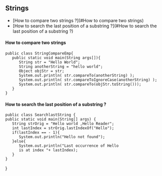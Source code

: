 ## Strings
* [How to compare two strings ?](#How to compare two strings)
* [How to search the last position of a substring ?](#How to search the last position of a substring ?)

#### How to compare two strings
    public class StringCompareEmp{
       public static void main(String args[]){
          String str = "Hello World";
          String anotherString = "hello world";
          Object objStr = str;
          System.out.println( str.compareTo(anotherString) );
          System.out.println( str.compareToIgnoreCase(anotherString) );
          System.out.println( str.compareTo(objStr.toString()));
       }
    }
    
#### How to search the last position of a substring ?
    public class SearchlastString {
    public static void main(String[] args) {
       String strOrig = "Hello world ,Hello Reader";
       int lastIndex = strOrig.lastIndexOf("Hello");
       if(lastIndex == - 1){
          System.out.println("Hello not found");
       }else{
          System.out.println("Last occurrence of Hello
          is at index "+ lastIndex);
       }
    }
 }

